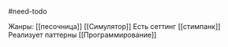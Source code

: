 #need-todo

Жанры: [[песочница]] [[Симулятор]]
Есть сеттинг [[стимпанк]]
Реализует паттерны [[Программирование]]
